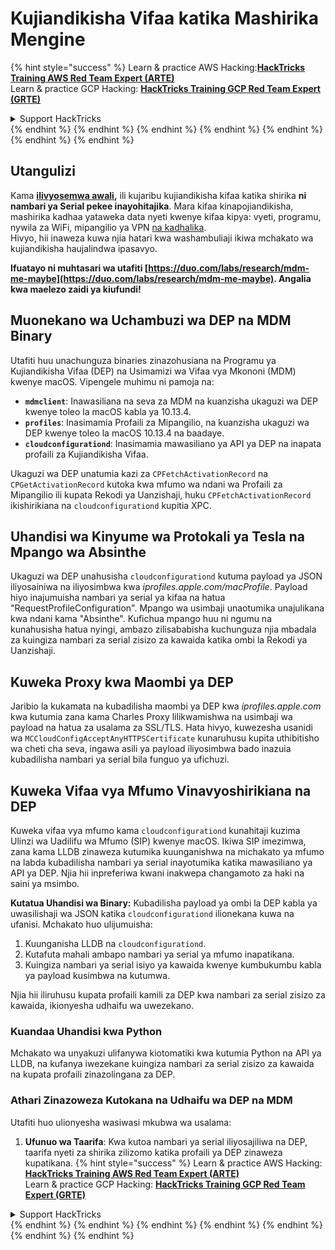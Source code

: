 # Kujiandikisha Vifaa katika Mashirika Mengine

{% hint style="success" %}
Learn & practice AWS Hacking:<img src="/.gitbook/assets/arte.png" alt="" data-size="line">[**HackTricks Training AWS Red Team Expert (ARTE)**](https://training.hacktricks.xyz/courses/arte)<img src="/.gitbook/assets/arte.png" alt="" data-size="line">\
Learn & practice GCP Hacking: <img src="/.gitbook/assets/grte.png" alt="" data-size="line">[**HackTricks Training GCP Red Team Expert (GRTE)**<img src="/.gitbook/assets/grte.png" alt="" data-size="line">](https://training.hacktricks.xyz/courses/grte)

<details>

<summary>Support HackTricks</summary>

* Check the [**subscription plans**](https://github.com/sponsors/carlospolop)!
* **Join the** 💬 [**Discord group**](https://discord.gg/hRep4RUj7f) or the [**telegram group**](https://t.me/peass) or **follow** us on **Twitter** 🐦 [**@hacktricks\_live**](https://twitter.com/hacktricks\_live)**.**
* **Share hacking tricks by submitting PRs to the** [**HackTricks**](https://github.com/carlospolop/hacktricks) and [**HackTricks Cloud**](https://github.com/carlospolop/hacktricks-cloud) github repos.

</details>
{% endhint %}
{% endhint %}
{% endhint %}
{% endhint %}
{% endhint %}
{% endhint %}
{% endhint %}

## Utangulizi

Kama [**ilivyosemwa awali**](./#what-is-mdm-mobile-device-management)**,** ili kujaribu kujiandikisha kifaa katika shirika **ni nambari ya Serial pekee inayohitajika**. Mara kifaa kinapojiandikisha, mashirika kadhaa yataweka data nyeti kwenye kifaa kipya: vyeti, programu, nywila za WiFi, mipangilio ya VPN [na kadhalika](https://developer.apple.com/enterprise/documentation/Configuration-Profile-Reference.pdf).\
Hivyo, hii inaweza kuwa njia hatari kwa washambuliaji ikiwa mchakato wa kujiandikisha haujalindwa ipasavyo.

**Ifuatayo ni muhtasari wa utafiti [https://duo.com/labs/research/mdm-me-maybe](https://duo.com/labs/research/mdm-me-maybe). Angalia kwa maelezo zaidi ya kiufundi!**

## Muonekano wa Uchambuzi wa DEP na MDM Binary

Utafiti huu unachunguza binaries zinazohusiana na Programu ya Kujiandikisha Vifaa (DEP) na Usimamizi wa Vifaa vya Mkononi (MDM) kwenye macOS. Vipengele muhimu ni pamoja na:

- **`mdmclient`**: Inawasiliana na seva za MDM na kuanzisha ukaguzi wa DEP kwenye toleo la macOS kabla ya 10.13.4.
- **`profiles`**: Inasimamia Profaili za Mipangilio, na kuanzisha ukaguzi wa DEP kwenye toleo la macOS 10.13.4 na baadaye.
- **`cloudconfigurationd`**: Inasimamia mawasiliano ya API ya DEP na inapata profaili za Kujiandikisha Vifaa.

Ukaguzi wa DEP unatumia kazi za `CPFetchActivationRecord` na `CPGetActivationRecord` kutoka kwa mfumo wa ndani wa Profaili za Mipangilio ili kupata Rekodi ya Uanzishaji, huku `CPFetchActivationRecord` ikishirikiana na `cloudconfigurationd` kupitia XPC.

## Uhandisi wa Kinyume wa Protokali ya Tesla na Mpango wa Absinthe

Ukaguzi wa DEP unahusisha `cloudconfigurationd` kutuma payload ya JSON iliyosainiwa na iliyosimbwa kwa _iprofiles.apple.com/macProfile_. Payload hiyo inajumuisha nambari ya serial ya kifaa na hatua "RequestProfileConfiguration". Mpango wa usimbaji unaotumika unajulikana kwa ndani kama "Absinthe". Kufichua mpango huu ni ngumu na kunahusisha hatua nyingi, ambazo zilisababisha kuchunguza njia mbadala za kuingiza nambari za serial zisizo za kawaida katika ombi la Rekodi ya Uanzishaji.

## Kuweka Proxy kwa Maombi ya DEP

Jaribio la kukamata na kubadilisha maombi ya DEP kwa _iprofiles.apple.com_ kwa kutumia zana kama Charles Proxy lilikwamishwa na usimbaji wa payload na hatua za usalama za SSL/TLS. Hata hivyo, kuwezesha usanidi wa `MCCloudConfigAcceptAnyHTTPSCertificate` kunaruhusu kupita uthibitisho wa cheti cha seva, ingawa asili ya payload iliyosimbwa bado inazuia kubadilisha nambari ya serial bila funguo ya ufichuzi.

## Kuweka Vifaa vya Mfumo Vinavyoshirikiana na DEP

Kuweka vifaa vya mfumo kama `cloudconfigurationd` kunahitaji kuzima Ulinzi wa Uadilifu wa Mfumo (SIP) kwenye macOS. Ikiwa SIP imezimwa, zana kama LLDB zinaweza kutumika kuunganishwa na michakato ya mfumo na labda kubadilisha nambari ya serial inayotumika katika mawasiliano ya API ya DEP. Njia hii inpreferiwa kwani inakwepa changamoto za haki na saini ya msimbo.

**Kutatua Uhandisi wa Binary:**
Kubadilisha payload ya ombi la DEP kabla ya uwasilishaji wa JSON katika `cloudconfigurationd` ilionekana kuwa na ufanisi. Mchakato huo ulijumuisha:

1. Kuunganisha LLDB na `cloudconfigurationd`.
2. Kutafuta mahali ambapo nambari ya serial ya mfumo inapatikana.
3. Kuingiza nambari ya serial isiyo ya kawaida kwenye kumbukumbu kabla ya payload kusimbwa na kutumwa.

Njia hii iliruhusu kupata profaili kamili za DEP kwa nambari za serial zisizo za kawaida, ikionyesha udhaifu wa uwezekano.

### Kuandaa Uhandisi kwa Python

Mchakato wa unyakuzi ulifanywa kiotomatiki kwa kutumia Python na API ya LLDB, na kufanya iwezekane kuingiza nambari za serial zisizo za kawaida na kupata profaili zinazolingana za DEP.

### Athari Zinazoweza Kutokana na Udhaifu wa DEP na MDM

Utafiti huo ulionyesha wasiwasi mkubwa wa usalama:

1. **Ufunuo wa Taarifa**: Kwa kutoa nambari ya serial iliyosajiliwa na DEP, taarifa nyeti za shirika zilizomo katika profaili ya DEP zinaweza kupatikana.
{% hint style="success" %}
Learn & practice AWS Hacking:<img src="/.gitbook/assets/arte.png" alt="" data-size="line">[**HackTricks Training AWS Red Team Expert (ARTE)**](https://training.hacktricks.xyz/courses/arte)<img src="/.gitbook/assets/arte.png" alt="" data-size="line">\
Learn & practice GCP Hacking: <img src="/.gitbook/assets/grte.png" alt="" data-size="line">[**HackTricks Training GCP Red Team Expert (GRTE)**<img src="/.gitbook/assets/grte.png" alt="" data-size="line">](https://training.hacktricks.xyz/courses/grte)

<details>

<summary>Support HackTricks</summary>

* Check the [**subscription plans**](https://github.com/sponsors/carlospolop)!
* **Join the** 💬 [**Discord group**](https://discord.gg/hRep4RUj7f) or the [**telegram group**](https://t.me/peass) or **follow** us on **Twitter** 🐦 [**@hacktricks\_live**](https://twitter.com/hacktricks\_live)**.**
* **Share hacking tricks by submitting PRs to the** [**HackTricks**](https://github.com/carlospolop/hacktricks) and [**HackTricks Cloud**](https://github.com/carlospolop/hacktricks-cloud) github repos.

</details>
{% endhint %}
</details>
{% endhint %}
</details>
{% endhint %}
</details>
{% endhint %}
</details>
{% endhint %}
</details>
{% endhint %}
</details>
{% endhint %}
